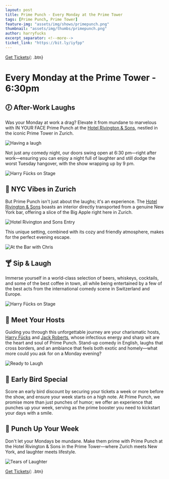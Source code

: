 ```yaml
---
layout: post
title: Prime Punch - Every Monday at the Prime Tower
tags: [Prime Punch, Prime Tower]
feature-img: "assets/img/shows/primepunch.png"
thumbnail: "assets/img/thumbs/primepunch.png"
author: harryfucks
excerpt_separator: <!--more-->
ticket_link: "https://bit.ly/iyfpp"
---
```


[Get Tickets]({{page.ticket_link}}){: .btn}

# Every Monday at the Prime Tower - 6:30pm

## 🕖 After-Work Laughs
Was your Monday at work a drag? Elevate it from mundane to marvelous with IN YOUR FACE Prime Punch at the [Hotel Rivington & Sons](https://hotelrivingtonandsons.ch/), nestled in the iconic Prime Tower in Zurich.

![Having a laugh](/assets/img/gallery/primepunch_5.png)


Not just any comedy night, our doors swing open at 6:30 pm—right after work—ensuring you can enjoy a night full of laughter and still dodge the worst Tuesday hangover, with the show wrapping up by 9 pm.

![Harry Fücks on Stage](/assets/img/gallery/primepunch_4.png)

## 🗽 NYC Vibes in Zurich
But Prime Punch isn't just about the laughs; it's an experience. The [Hotel Rivington & Sons](https://hotelrivingtonandsons.ch/) boasts an interior directly transported from a genuine New York bar, offering a slice of the Big Apple right here in Zurich.

![Hotel Rivington and Sons Entry](/assets/img/gallery/primepunch_1.png)

This unique setting, combined with its cozy and friendly atmosphere, makes for the perfect evening escape.

![At the Bar with Chris](/assets/img/gallery/primepunch_7.png)

## 🍸 Sip & Laugh
Immerse yourself in a world-class selection of beers, whiskeys, cocktails, and some of the best coffee in town, all while being entertained by a few of the best acts from the international comedy scene in Switzerland and Europe.

![Harry Fücks on Stage](/assets/img/gallery/primepunch_8.png)

## 🎤 Meet Your Hosts
Guiding you through this unforgettable journey are your charismatic hosts, [Harry Fücks](https://www.instagram.com/harryf.cks/) and [Jack Roberts](https://www.instagram.com/jackrobertscomedy/), whose infectious energy and sharp wit are the heart and soul of Prime Punch. Stand-up comedy in English, laughs that cross borders, and an ambiance that feels both exotic and homely—what more could you ask for on a Monday evening?

![Ready to Laugh](/assets/img/gallery/primepunch_3.png)

## 💸 Early Bird Special
Score an early bird discount by securing your tickets a week or more before the show, and ensure your week starts on a high note. At Prime Punch, we promise more than just punches of humor; we offer an experience that punches up your week, serving as the prime booster you need to kickstart your days with a smile.

## 🚀 Punch Up Your Week
Don't let your Mondays be mundane. Make them prime with Prime Punch at the Hotel Rivington & Sons in the Prime Tower—where Zurich meets New York, and laughter meets lifestyle.

![Tears of Laughter](/assets/img/gallery/primepunch_6.png)

[Get Tickets]({{page.ticket_link}}){: .btn}
